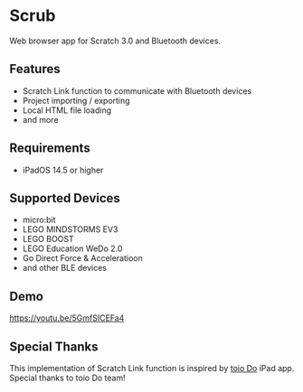 # Scrub

Web browser app for Scratch 3.0 and Bluetooth devices.

## Features

- Scratch Link function to communicate with Bluetooth devices
- Project importing / exporting
- Local HTML file loading
- and more

## Requirements

- iPadOS 14.5 or higher

## Supported Devices

- micro:bit
- LEGO MINDSTORMS EV3
- LEGO BOOST
- LEGO Education WeDo 2.0
- Go Direct Force & Acceleratioon
- and other BLE devices

## Demo
https://youtu.be/5GmfSICEFa4

## Special Thanks

This implementation of Scratch Link function is inspired by [toio Do](https://toio.io/special/do/) iPad app. Special thanks to toio Do team!
